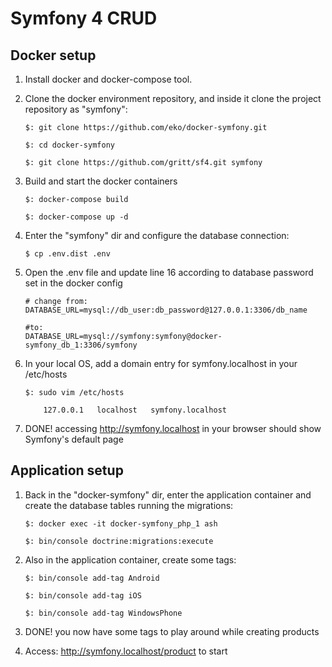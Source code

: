 # Symfony 4 CRUD


## Docker setup


1.  Install docker and docker-compose tool.

2.  Clone the docker environment repository, and inside it clone the project repository as "symfony":
    
        $: git clone https://github.com/eko/docker-symfony.git
        
        $: cd docker-symfony
        
        $: git clone https://github.com/gritt/sf4.git symfony
        
    
3.  Build and start the docker containers

        $: docker-compose build
        
        $: docker-compose up -d

4.  Enter the "symfony" dir and configure the database connection:

        $ cp .env.dist .env
        
5.  Open the .env file and update line 16 according to database password set in the docker config  

        # change from:
        DATABASE_URL=mysql://db_user:db_password@127.0.0.1:3306/db_name
        
        #to:
        DATABASE_URL=mysql://symfony:symfony@docker-symfony_db_1:3306/symfony

6.  In your local OS, add a domain entry for symfony.localhost in your /etc/hosts

        $: sudo vim /etc/hosts
        
            127.0.0.1	localhost   symfony.localhost

7.  DONE! accessing http://symfony.localhost in your browser should show Symfony's default page


## Application setup 

1.  Back in the "docker-symfony" dir, enter the application container and create the database tables running the migrations:

        $: docker exec -it docker-symfony_php_1 ash

        $: bin/console doctrine:migrations:execute

2.  Also in the application container, create some tags:

        $: bin/console add-tag Android

        $: bin/console add-tag iOS

        $: bin/console add-tag WindowsPhone

3.  DONE! you now have some tags to play around while creating products

4.  Access: http://symfony.localhost/product to start


